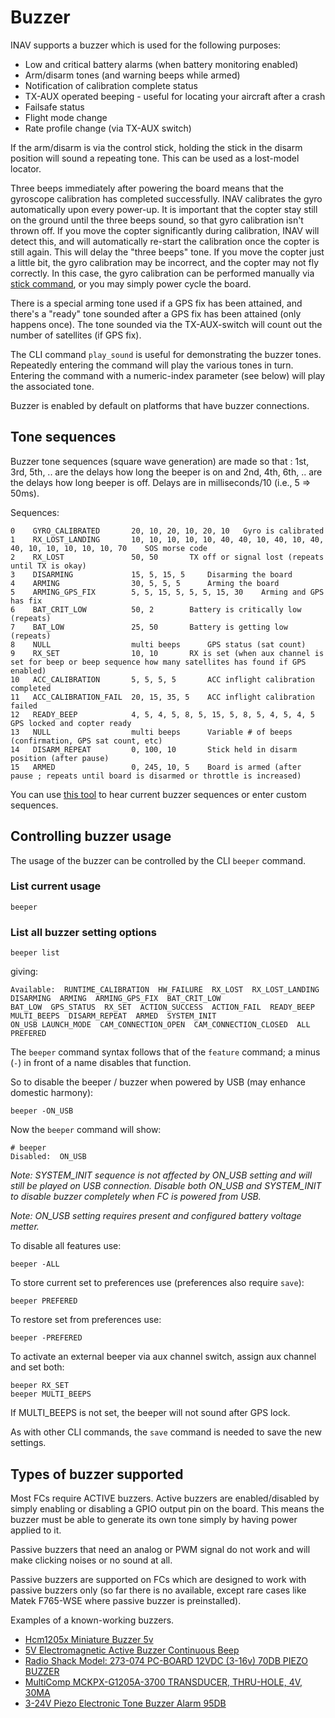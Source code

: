# Buzzer

INAV supports a buzzer which is used for the following purposes:

 * Low and critical battery alarms (when battery monitoring enabled)
 * Arm/disarm tones (and warning beeps while armed)
 * Notification of calibration complete status
 * TX-AUX operated beeping - useful for locating your aircraft after a crash
 * Failsafe status
 * Flight mode change
 * Rate profile change (via TX-AUX switch)

If the arm/disarm is via the control stick, holding the stick in the disarm position will sound a repeating tone.  This can be used as a lost-model locator.

Three beeps immediately after powering the board means that the gyroscope calibration has completed successfully. INAV calibrates the gyro automatically upon every power-up. It is important that the copter stay still on the ground until the three beeps sound, so that gyro calibration isn't thrown off. If you move the copter significantly during calibration, INAV will detect this, and will automatically re-start the calibration once the copter is still again. This will delay the "three beeps" tone. If you move the copter just a little bit, the gyro calibration may be incorrect, and the copter may not fly correctly. In this case, the gyro calibration can be performed manually via [stick command](Controls.md), or you may simply power cycle the board.

There is a special arming tone used if a GPS fix has been attained, and there's a "ready" tone sounded after a GPS fix has been attained (only happens once).  The tone sounded via the TX-AUX-switch will count out the number of satellites (if GPS fix).

The CLI command `play_sound` is useful for demonstrating the buzzer tones. Repeatedly entering the command will play the various tones in turn. Entering the command with a numeric-index parameter (see below) will play the associated tone.

Buzzer is enabled by default on platforms that have buzzer connections.

## Tone sequences

Buzzer tone sequences (square wave generation) are made so that : 1st, 3rd, 5th, .. are the delays how long the beeper is on and 2nd, 4th, 6th, .. are the delays how long beeper is off. Delays are in milliseconds/10 (i.e., 5 => 50ms).

Sequences:

    0    GYRO_CALIBRATED       20, 10, 20, 10, 20, 10	Gyro is calibrated
    1    RX_LOST_LANDING       10, 10, 10, 10, 10, 40, 40, 10, 40, 10, 40, 40, 10, 10, 10, 10, 10, 70    SOS morse code
    2    RX_LOST               50, 50		TX off or signal lost (repeats until TX is okay)
    3    DISARMING             15, 5, 15, 5		Disarming the board
    4    ARMING                30, 5, 5, 5		Arming the board
    5    ARMING_GPS_FIX        5, 5, 15, 5, 5, 5, 15, 30	Arming and GPS has fix
    6    BAT_CRIT_LOW          50, 2		Battery is critically low (repeats)
    7    BAT_LOW               25, 50		Battery is getting low (repeats)
    8    NULL                  multi beeps		GPS status (sat count)
    9    RX_SET                10, 10		RX is set (when aux channel is set for beep or beep sequence how many satellites has found if GPS enabled)
    10   ACC_CALIBRATION       5, 5, 5, 5		ACC inflight calibration completed
    11   ACC_CALIBRATION_FAIL  20, 15, 35, 5	ACC inflight calibration failed
    12   READY_BEEP            4, 5, 4, 5, 8, 5, 15, 5, 8, 5, 4, 5, 4, 5	GPS locked and copter ready   
    13   NULL                  multi beeps		Variable # of beeps (confirmation, GPS sat count, etc)
    14   DISARM_REPEAT         0, 100, 10		Stick held in disarm position (after pause)
    15   ARMED                 0, 245, 10, 5	Board is armed (after pause ; repeats until board is disarmed or throttle is increased)

You can use [this tool](https://www.mrd-rc.com/tutorials-tools-and-testing/useful-tools/helpful-inav-buzzer-code-checker/) to hear current buzzer sequences or enter custom sequences.

## Controlling buzzer usage

The usage of the buzzer can be controlled by the CLI `beeper` command.

### List current usage

```
beeper 
```
### List all buzzer setting options

```
beeper list
```
giving:

```
Available:  RUNTIME_CALIBRATION  HW_FAILURE  RX_LOST  RX_LOST_LANDING  DISARMING  ARMING  ARMING_GPS_FIX  BAT_CRIT_LOW
BAT_LOW  GPS_STATUS  RX_SET  ACTION_SUCCESS  ACTION_FAIL  READY_BEEP  MULTI_BEEPS  DISARM_REPEAT  ARMED  SYSTEM_INIT
ON_USB LAUNCH_MODE  CAM_CONNECTION_OPEN  CAM_CONNECTION_CLOSED  ALL  PREFERED
```

The `beeper` command  syntax follows that of the `feature` command; a minus (`-`) in front of a name disables that function.

So to disable the beeper / buzzer when 	powered by USB (may enhance domestic harmony):

```
beeper -ON_USB
```

Now the `beeper` command will show:

```
# beeper
Disabled:  ON_USB
```

*Note: SYSTEM_INIT sequence is not affected by ON_USB setting and will still be played on USB connection. Disable both ON_USB and SYSTEM_INIT to disable buzzer completely when FC is powered from USB.*

*Note: ON_USB setting requires present and configured battery voltage metter.*

To disable all features use:

```
beeper -ALL
```

To store current set to preferences use (preferences also require ```save```):

```
beeper PREFERED
```

To restore set from preferences use:

```
beeper -PREFERED
```

To activate an external beeper via aux channel switch, assign aux channel and set both:

```
beeper RX_SET
beeper MULTI_BEEPS
```
If MULTI_BEEPS is not set, the beeper will not sound after GPS lock.

As with other CLI commands, the `save` command is needed to save the new settings.

## Types of buzzer supported

Most FCs require ACTIVE buzzers. Active buzzers are enabled/disabled by simply enabling or disabling a GPIO output pin on the board.
This means the buzzer must be able to generate its own tone simply by having power applied to it.

Passive buzzers that need an analog or PWM signal do not work and will make clicking noises or no sound at all.

Passive buzzers are supported on FCs which are designed to work with passive buzzers only (so far there is no available, except rare cases like Matek F765-WSE where passive buzzer is preinstalled).

Examples of a known-working buzzers.

 * [Hcm1205x Miniature Buzzer 5v](http://www.rapidonline.com/Audio-Visual/Hcm1205x-Miniature-Buzzer-5v-35-0055)
 * [5V Electromagnetic Active Buzzer Continuous Beep](https://inavflight.com/shop/s/bg/943524)
 * [Radio Shack Model: 273-074 PC-BOARD 12VDC (3-16v) 70DB PIEZO BUZZER](http://www.radioshack.com/pc-board-12vdc-70db-piezo-buzzer/2730074.html#.VIAtpzHF_Si)
 * [MultiComp MCKPX-G1205A-3700 TRANSDUCER, THRU-HOLE, 4V, 30MA](http://uk.farnell.com/multicomp/mckpx-g1205a-3700/transducer-thru-hole-4v-30ma/dp/2135914?CMP=i-bf9f-00001000)
 * [3-24V Piezo Electronic Tone Buzzer Alarm 95DB](https://inavflight.com/shop/s/bg/919348)
